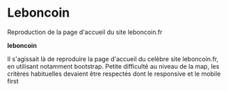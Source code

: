 # Leboncoin
Reproduction de la page d'accueil du site leboncoin.fr


**leboncoin**

Il s'agissait là de reproduire la page d'accueil du celèbre site leboncoin.fr, en utilisant notamment bootstrap.
Petite difficulté au niveau de la map, les critères habituelles devaient être respectés dont le responsive et le mobile first
